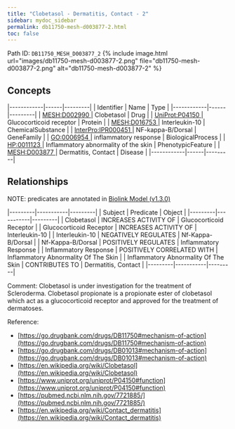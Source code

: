 ```yaml
---
title: "Clobetasol - Dermatitis, Contact - 2"
sidebar: mydoc_sidebar
permalink: db11750-mesh-d003877-2.html
toc: false 
---
```



Path ID: `DB11750_MESH_D003877_2`
{% include image.html url="images/db11750-mesh-d003877-2.png" file="db11750-mesh-d003877-2.png" alt="db11750-mesh-d003877-2" %}

## Concepts

|------------|------|---------|
| Identifier | Name | Type    |
|------------|------|---------|
| <a href="https://identifiers.org/MESH:D002990">MESH:D002990 </a> | Clobetasol | Drug |
| <a href="https://identifiers.org/UniProt:P04150">UniProt:P04150 </a> | Glucocorticoid receptor | Protein |
| <a href="https://identifiers.org/MESH:D016753">MESH:D016753 </a> | Interleukin-10 | ChemicalSubstance |
| <a href="https://identifiers.org/InterPro:IPR000451">InterPro:IPR000451 </a> | NF-kappa-B/Dorsal | GeneFamily |
| <a href="https://identifiers.org/GO:0006954">GO:0006954 </a> | inflammatory response | BiologicalProcess |
| <a href="https://identifiers.org/HP:0011123">HP:0011123 </a> | Inflammatory abnormality of the skin | PhenotypicFeature |
| <a href="https://identifiers.org/MESH:D003877">MESH:D003877 </a> | Dermatitis, Contact | Disease |
|------------|------|---------|

## Relationships


NOTE: predicates are annotated in <a href="https://github.com/biolink/biolink-model/releases/tag/v1.3.0">Biolink Model (v1.3.0)</a>

|---------|-----------|---------|
| Subject | Predicate | Object  |
|---------|-----------|---------|
| Clobetasol | INCREASES ACTIVITY OF | Glucocorticoid Receptor |
| Glucocorticoid Receptor | INCREASES ACTIVITY OF | Interleukin-10 |
| Interleukin-10 | NEGATIVELY REGULATES | Nf-Kappa-B/Dorsal |
| Nf-Kappa-B/Dorsal | POSITIVELY REGULATES | Inflammatory Response |
| Inflammatory Response | POSITIVELY CORRELATED WITH | Inflammatory Abnormality Of The Skin |
| Inflammatory Abnormality Of The Skin | CONTRIBUTES TO | Dermatitis, Contact |
|---------|-----------|---------|

Comment: Clobetasol is under investigation for the treatment of Scleroderma. Clobetasol propionate is a propionate ester of clobetasol which act as a glucocorticoid receptor and approved for the treatment of dermatoses.

Reference: 
  - [https://go.drugbank.com/drugs/DB11750#mechanism-of-action](https://go.drugbank.com/drugs/DB11750#mechanism-of-action)
  - [https://go.drugbank.com/drugs/DB01013#mechanism-of-action](https://go.drugbank.com/drugs/DB01013#mechanism-of-action)
  - [https://en.wikipedia.org/wiki/Clobetasol](https://en.wikipedia.org/wiki/Clobetasol)
  - [https://www.uniprot.org/uniprot/P04150#function](https://www.uniprot.org/uniprot/P04150#function)
  - [https://pubmed.ncbi.nlm.nih.gov/7721885/](https://pubmed.ncbi.nlm.nih.gov/7721885/)
  - [https://en.wikipedia.org/wiki/Contact_dermatitis](https://en.wikipedia.org/wiki/Contact_dermatitis)
